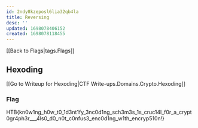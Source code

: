 ```yaml
---
id: 2ndy8kzeposl6lia32qb4la
title: Reversing
desc: ''
updated: 1698078406152
created: 1698078118455
---
```

[[Back to Flags|tags.Flags]]

## Hexoding
[[Go to Writeup for Hexoding|CTF Write-ups.Domains.Crypto.Hexoding]]
### Flag
HTB{kn0w1ng_h0w_t0_1d3nt1fy_3nc0d1ng_sch3m3s_1s_cruc14l_f0r_a_crypt0gr4ph3r___4ls0_d0_n0t_c0nfus3_enc0d1ng_w1th_encryp510n!}